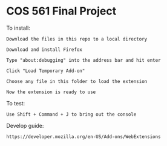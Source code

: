 # COS 561 Final Project

To install:
  
	Download the files in this repo to a local directory 

	Download and install Firefox
  
	Type "about:debugging" into the address bar and hit enter 
  
	Click "Load Temporary Add-on"
  
	Choose any file in this folder to load the extension
	
	Now the extension is ready to use

To test:

	Use Shift + Command + J to bring out the console
  
Develop guide:

	https://developer.mozilla.org/en-US/Add-ons/WebExtensions

